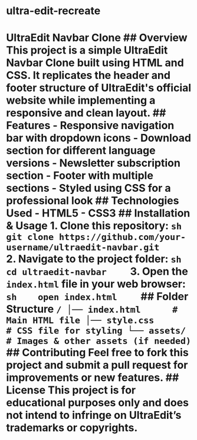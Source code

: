 # ultra-edit-recreate
 # UltraEdit Navbar Clone  ## Overview This project is a simple **UltraEdit Navbar Clone** built using **HTML and CSS**. It replicates the header and footer structure of UltraEdit's official website while implementing a responsive and clean layout.  ## Features - Responsive **navigation bar** with dropdown icons - **Download section** for different language versions - **Newsletter subscription** section - **Footer with multiple sections** - Styled using **CSS for a professional look**  ## Technologies Used - **HTML5** - **CSS3**  ## Installation & Usage 1. Clone this repository:    ```sh    git clone https://github.com/your-username/ultraedit-navbar.git    ``` 2. Navigate to the project folder:    ```sh    cd ultraedit-navbar    ``` 3. Open the `index.html` file in your web browser:    ```sh    open index.html    ```  ## Folder Structure ``` / │── index.html      # Main HTML file │── style.css       # CSS file for styling └── assets/         # Images & other assets (if needed) ```  ## Contributing Feel free to fork this project and submit a **pull request** for improvements or new features.  ## License This project is **for educational purposes only** and does not intend to infringe on UltraEdit’s trademarks or copyrights.
